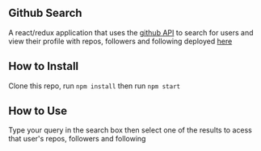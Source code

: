 ## Github Search
A react/redux application that uses the [github API](https://developer.github.com/v3/) to search for users and view their profile with repos, followers and following deployed [here](https://githubsearch.herokuapp.com/)

## How to Install
Clone this repo, run ``npm install`` then run ``npm start``

## How to Use 
Type your query in the search box then select one of the results to acess that user's repos, followers and following
